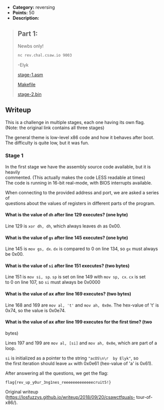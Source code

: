 * **Category:** reversing  
* **Points:** 50  
* **Description:**

> ## Part 1:  
>  
> Newbs only!  
>  
> ```sh  
> nc rev.chal.csaw.io 9003  
> ```  
>  
> -Elyk  
>  
>
> [stage-1.asm](https://ctf.csaw.io/files/02721fabb0c817ff88eecba00c8af128/stage-1.asm)  
>
> [Makefile](https://ctf.csaw.io/files/dc249873b66ed653d7db4572ce6ef07a/Makefile)  
>
> [stage-2.bin](https://ctf.csaw.io/files/5e0f7fb0d9229a7f878bc388e9fe1b4f/stage-2.bin)

## Writeup

This is a challenge in multiple stages, each one having its own flag.  
(Note: the original link contains all three stages)

The general theme is low-level x86 code and how it behaves after boot.  
The difficulty is quite low, but it was fun.

### Stage 1

In the first stage we have the assembly source code available, but it is
heavily  
commented. (This actually makes the code LESS readable at times)  
The code is running in 16-bit real-mode, with BIOS interrupts available.

When connecting to the provided address and port, we are asked a series of  
questions about the values of registers in different parts of the program.

#### What is the value of `dh` after line 129 executes? (one byte)

Line 129 is `xor dh, dh`, which always leaves `dh` as 0x00.

#### What is the value of `gs` after line 145 executes? (one byte)

Line 145 is `mov gs, dx`. `dx` is compared to 0 on line 134, so `gx` must
always  
be 0x00.

#### What is the value of `si` after line 151 executes? (two bytes)

Line 151 is `mov si, sp`. `sp` is set on line 149 with `mov sp, cx`. `cx` is
set  
to 0 on line 107, so `si` must always be 0x0000

#### What is the value of ax after line 169 executes? (two bytes)

Line 168 and 169 are `mov al, 't'` and `mov ah, 0x0e`. The hex-value of 't' is  
0x74, so the value is 0x0e74.

#### What is the value of ax after line 199 executes for the first time? (two
bytes)

Lines 197 and 199 are `mov al, [si]` and `mov ah, 0x0e`, which are part of a  
loop.

`si` is initialized as a pointer to the string `"acOS\n\r  by Elyk"`, so  
the first iteration should leave `ax` with 0x0e61 (hex-value of 'a' is 0x61).

After answering all the questions, we get the flag:

```  
flag{rev_up_y0ur_3ng1nes_reeeeeeeeeeeeecruit5!}  
```

Original writeup (https://losfuzzys.github.io/writeup/2018/09/20/csawctfquals-
tour-of-x86/).